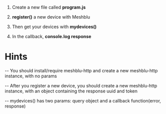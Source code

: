 1) Create a new file called **program.js**

2) **register()** a new device with Meshblu

3) Then get your devices with **mydevices()**

4) In the callback, **console.log response**

# Hints
-- You should install/require meshblu-http and create a new meshblu-http instance, with no params

-- After you register a new device, you should create a new meshblu-http instance, with an object containing the response uuid and token

-- mydevices() has two params: query object and a callback function(error, response)
